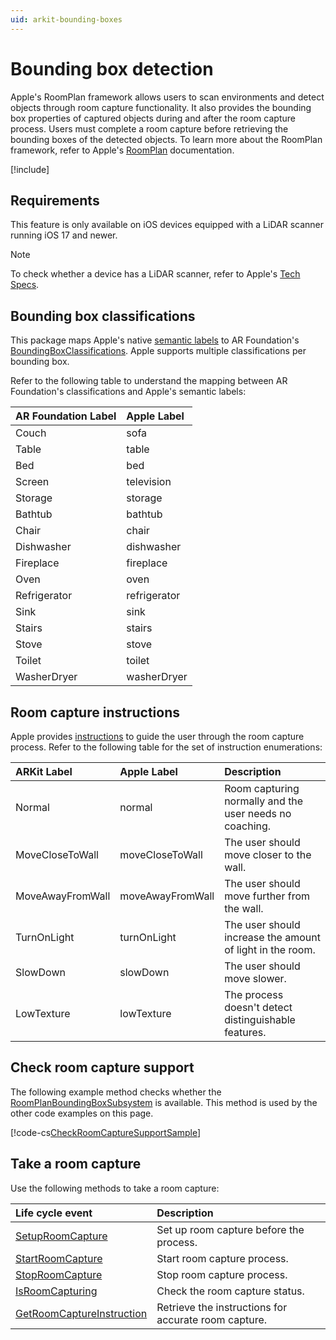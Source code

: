 ```yaml
---
uid: arkit-bounding-boxes
---
```

# Bounding box detection

Apple's RoomPlan framework allows users to scan environments and detect objects through room capture functionality. It also provides the bounding box properties of captured objects during and after the room capture process. Users must complete a room capture before retrieving the bounding boxes of the detected objects. To learn more about the RoomPlan framework, refer to Apple's [RoomPlan](https://developer.apple.com/documentation/roomplan) documentation.

[!include[](snippets/arf-docs-tip.md)]

## Requirements

This feature is only available on iOS devices equipped with a LiDAR scanner running iOS 17 and newer.

> [!NOTE]
> To check whether a device has a LiDAR scanner, refer to Apple's [Tech Specs](https://support.apple.com/en_US/specs).

## Bounding box classifications

This package maps Apple's native [semantic labels](https://developer.apple.com/documentation/roomplan/capturedroom/object/category-swift.enum) to AR Foundation's [BoundingBoxClassifications](xref:UnityEngine.XR.ARFoundation.ARBoundingBox.classifications). Apple supports multiple classifications per bounding box.

Refer to the following table to understand the mapping between AR Foundation's classifications and Apple's semantic labels:

| AR Foundation Label | Apple Label  |
|:--------------------|:-------------|
| Couch               | sofa         |
| Table               | table        |
| Bed                 | bed          |
| Screen              | television   |
| Storage             | storage      |
| Bathtub             | bathtub      |
| Chair               | chair        |
| Dishwasher          | dishwasher   |
| Fireplace           | fireplace    |
| Oven                | oven         |
| Refrigerator        | refrigerator |
| Sink                | sink         |
| Stairs              | stairs       |
| Stove               | stove        |
| Toilet              | toilet       |
| WasherDryer         | washerDryer  |

## Room capture instructions

Apple provides [instructions](https://developer.apple.com/documentation/roomplan/roomcapturesession/instruction) to guide the user through the room capture process. Refer to the following table for the set of instruction enumerations:

| ARKit Label      | Apple Label      | Description                                               |
|:-----------------|:-----------------|:----------------------------------------------------------|
| Normal           | normal           | Room capturing normally and the user needs no coaching.   |
| MoveCloseToWall  | moveCloseToWall  | The user should move closer to the wall.                  |
| MoveAwayFromWall | moveAwayFromWall | The user should move further from the wall.               |
| TurnOnLight      | turnOnLight      | The user should increase the amount of light in the room. |
| SlowDown         | slowDown         | The user should move slower.                              |
| LowTexture       | lowTexture       | The process doesn't detect distinguishable features.      |

## Check room capture support

The following example method checks whether the [RoomPlanBoundingBoxSubsystem](xref:UnityEngine.XR.ARKit.RoomPlanBoundingBoxSubsystem) is available. This method is used by the other code examples on this page.

[!code-cs[CheckRoomCaptureSupportSample](../Tests/CodeSamples/RoomPlanBoundingBoxSubsystemTests.cs#CheckRoomCaptureSupportSample)]

## Take a room capture

Use the following methods to take a room capture:

| Life cycle event                                                                                                                                               | Description                                          |
|:---------------------------------------------------------------------------------------------------------------------------------------------------------------|:-----------------------------------------------------|
| [SetupRoomCapture](xref:UnityEngine.XR.ARKit.RoomPlanBoundingBoxSubsystem.SetupRoomCapture)                                                                    | Set up room capture before the process.              |
| [StartRoomCapture](xref:UnityEngine.XR.ARKit.RoomPlanBoundingBoxSubsystem.StartRoomCapture)                                                                    | Start room capture process.                          |
| [StopRoomCapture](xref:UnityEngine.XR.ARKit.RoomPlanBoundingBoxSubsystem.StopRoomCapture)                                                                      | Stop room capture process.                           |
| [IsRoomCapturing](xref:UnityEngine.XR.ARKit.RoomPlanBoundingBoxSubsystem.IsRoomCapturing)                                                                      | Check the room capture status.                       |
| [GetRoomCaptureInstruction](xref:UnityEngine.XR.ARKit.RoomPlanBoundingBoxSubsystem.GetRoomCaptureInstruction(UnityEngine.XR.ARKit.XRBoundingBoxInstructions@)) | Retrieve the instructions for accurate room capture. |
